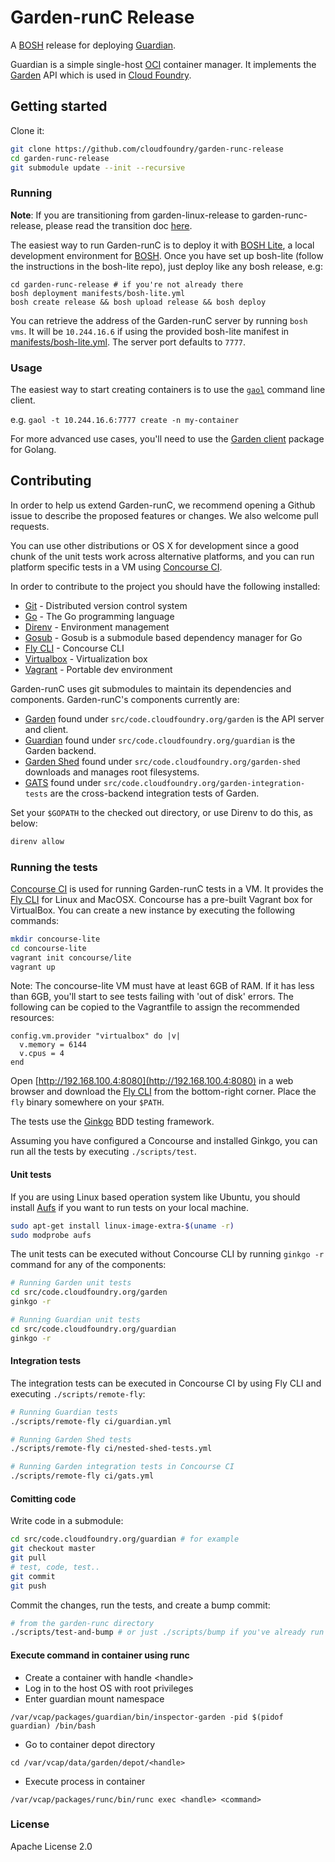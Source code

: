 # Garden-runC Release

A [BOSH](http://docs.cloudfoundry.org/bosh/) release for deploying
[Guardian](https://github.com/cloudfoundry/guardian).

Guardian is a simple single-host [OCI](https://opencontainers.org/) container
manager. It implements the [Garden](https://github.com/cloudfoundry/garden/) API
which is used in [Cloud Foundry](https://www.cloudfoundry.org/).

## Getting started

Clone it:

```bash
git clone https://github.com/cloudfoundry/garden-runc-release
cd garden-runc-release
git submodule update --init --recursive
```

### Running

**Note**: If you are transitioning from garden-linux-release to garden-runc-release, please read the transition doc [here](https://github.com/cloudfoundry/garden-runc-release/blob/master/docs/transition-from-garden-linux.md).

The easiest way to run Garden-runC is to deploy it with [BOSH
Lite](https://github.com/cloudfoundry/bosh-lite), a local development
environment for [BOSH](https://bosh.io). Once you have  set up bosh-lite (follow the instructions in the bosh-lite repo), just deploy like any bosh release, e.g:

~~~~
cd garden-runc-release # if you're not already there
bosh deployment manifests/bosh-lite.yml
bosh create release && bosh upload release && bosh deploy
~~~~

You can retrieve the address of the Garden-runC server by running `bosh vms`.
It will be `10.244.16.6` if using the provided bosh-lite manifest in [manifests/bosh-lite.yml](https://github.com/cloudfoundry/garden-runc-release/blob/master/manifests/bosh-lite.yml). The server
port defaults to `7777`.

### Usage

The easiest way to start creating containers is to use the
[`gaol`](https://github.com/contraband/gaol) command line client.

e.g. `gaol -t 10.244.16.6:7777 create -n my-container`

For more advanced use cases, you'll need to use the [Garden
client](https://godoc.org/code.cloudfoundry.org/garden#Client)
package for Golang.

## Contributing

In order to help us extend Garden-runC, we recommend opening a Github issue to
describe the proposed features or changes. We also welcome pull requests.

You can use other distributions or OS X for development since a good chunk of
the unit tests work across alternative platforms, and you can run platform
specific tests in a VM using [Concourse CI](https://concourse.ci/).

In order to contribute to the project you should have the following installed:

- [Git](https://git-scm.com/) - Distributed version control system
- [Go](https://golang.org/doc/install#install) - The Go programming
   language
- [Direnv](https://github.com/direnv/direnv) - Environment management
- [Gosub](https://github.com/vito/gosub) - Gosub is a submodule based dependency manager for Go
- [Fly CLI](https://github.com/concourse/fly) - Concourse CLI
- [Virtualbox](https://www.virtualbox.org/) - Virtualization box
- [Vagrant](https://www.vagrantup.com/) - Portable dev environment

Garden-runC uses git submodules to maintain its dependencies and components.
Garden-runC's components currently are:

* [Garden](https://github.com/cloudfoundry/garden) found under
   `src/code.cloudfoundry.org/garden` is the API server and client.
* [Guardian](https://github.com/cloudfoundry/guardian) found under
   `src/code.cloudfoundry.org/guardian` is the Garden backend.
* [Garden Shed](https://github.com/cloudfoundry/garden-shed) found under
   `src/code.cloudfoundry.org/garden-shed` downloads and manages
   root filesystems.
* [GATS](https://github.com/cloudfoundry/garden-integration-tests)
   found under `src/code.cloudfoundry.org/garden-integration-tests`
   are the cross-backend integration tests of Garden.

Set your `$GOPATH` to the checked out directory, or use Direnv to do this, as
below:

```bash
direnv allow
```

### Running the tests

[Concourse CI](https://concourse.ci/) is used for running Garden-runC tests
in a VM. It provides the [Fly CLI](https://github.com/concourse/fly) for
Linux and MacOSX. Concourse has a pre-built Vagrant box for VirtualBox. You
can create a new instance by executing the following commands:

```bash
mkdir concourse-lite
cd concourse-lite
vagrant init concourse/lite
vagrant up
```

Note: The concourse-lite VM must have at least 6GB of RAM. If it has less than
6GB, you'll start to see tests failing with 'out of disk' errors.
The following can be copied to the Vagrantfile to assign the recommended
resources:

```
config.vm.provider "virtualbox" do |v|
  v.memory = 6144
  v.cpus = 4
end
```

Open [http://192.168.100.4:8080](http://192.168.100.4:8080) in a web browser
and download the [Fly CLI](http://concourse.ci/fly-cli.html) from the
bottom-right corner. Place the `fly` binary somewhere on your `$PATH`.

The tests use the [Ginkgo](https://onsi.github.io/ginkgo/) BDD testing
framework.

Assuming you have configured a Concourse and installed Ginkgo, you can run all
the tests by executing `./scripts/test`.

#### Unit tests

If you are using Linux based operation system like Ubuntu, you should install
[Aufs](http://aufs.sourceforge.net/) if you want to run tests on your local
machine.

```bash
sudo apt-get install linux-image-extra-$(uname -r)
sudo modprobe aufs
```

The unit tests can be executed without Concourse CLI by running `ginkgo -r`
command for any of the components:

```bash
# Running Garden unit tests
cd src/code.cloudfoundry.org/garden
ginkgo -r

# Running Guardian unit tests
cd src/code.cloudfoundry.org/guardian
ginkgo -r
```

#### Integration tests

The integration tests can be executed in Concourse CI by using Fly CLI and
executing `./scripts/remote-fly`:

```bash
# Running Guardian tests
./scripts/remote-fly ci/guardian.yml

# Running Garden Shed tests
./scripts/remote-fly ci/nested-shed-tests.yml

# Running Garden integration tests in Concourse CI
./scripts/remote-fly ci/gats.yml
```

#### Comitting code

Write code in a submodule:

```bash
cd src/code.cloudfoundry.org/guardian # for example
git checkout master
git pull
# test, code, test..
git commit
git push
```

Commit the changes, run the tests, and create a bump commit:

```bash
# from the garden-runc directory
./scripts/test-and-bump # or just ./scripts/bump if you've already run the tests
```

#### Execute command in container using runc

- Create a container with handle &lt;handle&gt;
- Log in to the host OS with root privileges
- Enter guardian mount namespace
```
/var/vcap/packages/guardian/bin/inspector-garden -pid $(pidof guardian) /bin/bash
```
- Go to container depot directory
```
cd /var/vcap/data/garden/depot/<handle>
```
- Execute process in container
```
/var/vcap/packages/runc/bin/runc exec <handle> <command>
```

### License

Apache License 2.0

